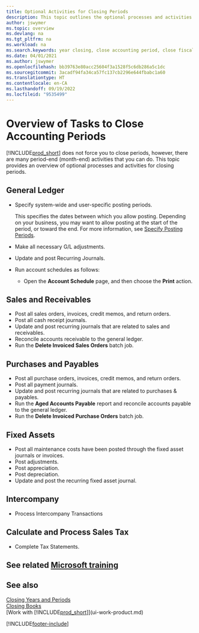 ```yaml
---
title: Optional Activities for Closing Periods
description: This topic outlines the optional processes and activities for closing accounting periods in Business Central.
author: jswymer
ms.topic: overview
ms.devlang: na
ms.tgt_pltfrm: na
ms.workload: na
ms.search.keywords: year closing, close accounting period, close fiscal year, aging, creditor payments, vendor payments
ms.date: 04/01/2021
ms.author: jswymer
ms.openlocfilehash: bb39763e80acc25604f3a1528f5c6db286a5c1dc
ms.sourcegitcommit: 3acadf94fa34ca57fc137cb2296e644fbabc1a60
ms.translationtype: HT
ms.contentlocale: en-CA
ms.lasthandoff: 09/19/2022
ms.locfileid: "9535499"
---
```

# <a name="overview-of-tasks-to-close-accounting-periods"></a>Overview of Tasks to Close Accounting Periods

[!INCLUDE[prod_short](includes/prod_short.md)] does not force you to close periods, however, there are many period-end (month-end) activities that you can do. This topic provides an overview of optional processes and activities for closing periods.  

## <a name="general-ledger"></a>General Ledger

* Specify system-wide and user-specific posting periods.  

    This specifies the dates between which you allow posting. Depending on your business, you may want to allow posting at the start of the period, or toward the end. For more information, see [Specify Posting Periods](finance-how-specify-posting-periods.md).  
* Make all necessary G/L adjustments.  
* Update and post Recurring Journals.  
  <!--* Process Consolidations-->
* Run account schedules as follows:  
  * Open the **Account Schedule** page, and then choose the **Print** action.  

## <a name="sales-and-receivables"></a>Sales and Receivables

* Post all sales orders, invoices, credit memos, and return orders.  
* Post all cash receipt journals.  
* Update and post recurring journals that are related to sales and receivables.  
* Reconcile accounts receivable to the general ledger.  
* Run the **Delete Invoiced Sales Orders** batch job.  

## <a name="purchases-and-payables"></a>Purchases and Payables

* Post all purchase orders, invoices, credit memos, and return orders.  
* Post all payment journals.  
* Update and post recurring journals that are related to purchases & payables.  
* Run the **Aged Accounts Payable** report and reconcile accounts payable to the general ledger.  
* Run the **Delete Invoiced Purchase Orders** batch job.  

## <a name="fixed-assets"></a>Fixed Assets

* Post all maintenance costs have been posted through the fixed asset journals or invoices.
* Post adjustments.
* Post appreciation.
* Post depreciation.
* Update and post the recurring fixed asset journal.

## <a name="intercompany"></a>Intercompany

* Process Intercompany Transactions

## <a name="calculate-and-process-sales-tax"></a>Calculate and Process Sales Tax

* Complete Tax Statements.  

## <a name="see-related-microsoft-training"></a>See related [Microsoft training](/training/modules/close-fiscal-year-dynamics-365-business-central/)

## <a name="see-also"></a>See also 

[Closing Years and Periods](year-close-years-periods.md)  
[Closing Books](year-close-books.md)  
[Work with [!INCLUDE[prod_short](includes/prod_short.md)]](ui-work-product.md)


[!INCLUDE[footer-include](includes/footer-banner.md)]
